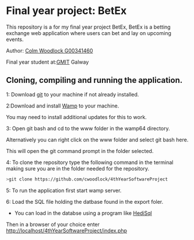 # Final year project: BetEx

This repository is a for my final year project BetEx, BetEx is a betting exchange web application where users can bet and lay on upcoming events.
          
Author: 
[Colm Woodlock G00341460](https://github.com/cwoodlock)

Final year student at:[GMIT](http://gmit.ie) Galway

## Cloning, compiling and running the application.

1: Download [git](https://git-scm.com/downloads) to your machine if not already installed.

2:Download and install [Wamp](http://www.wampserver.com/) to your machine.

You may need to install additional updates for this to work.

3: Open git bash and cd to the www folder in the wamp64 directory.

Alternatively you can right click on the www folder and select git bash here.

This will open the git command prompt in the folder selected.
 
 4: To clone the repository type the following command in the terminal making sure you are in the folder needed for the repository.
 
```bash
>git clone https://github.com/cwoodlock/4thYearSoftwareProject
```
5: To run the application first start wamp server.

6: Load the SQL file holding the datbase found in the export foler.

* You can load in the databse using a program like [HediSql](https://www.heidisql.com/download.php)


Then in a browser of your choice enter [http://localhost/4thYearSoftwareProject/index.php](http://localhost/4thYearSoftwareProject/index.php)

